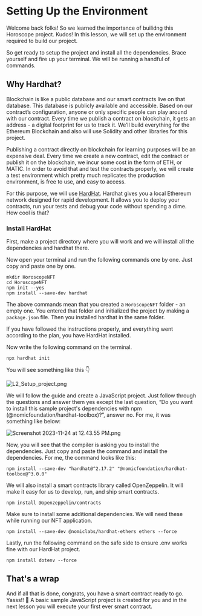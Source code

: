 # Setting Up the Environment

Welcome back folks! So we learned the importance of builidng this Horoscope project. Kudos! In this lesson, we will set up the environment required to build our project.

So get ready to setup the project and install all the dependencies. Brace yourself and fire up your terminal. We will be running a handful of commands.

## Why Hardhat?

Blockchain is like a public database and our smart contracts live on that database. This database is publicly available and accessible. Based on our contract’s configuration, anyone or only specific people can play around with our contract. Every time we publish a contract on blockchain, it gets an address - a digital footprint for us to track it. We’ll build everything for the Ethereum Blockchain and also will use Solidity and other libraries for this project.

Publishing a contract directly on blockchain for learning purposes will be an expensive deal. Every time we create a new contract, edit the contract or publish it on the blockchain, we incur some cost in the form of ETH, or MATIC. In order to avoid that and test the contracts properly, we will create a test environment which pretty much replicates the production environment, is free to use, and easy to access.

For this purpose, we will use  [HardHat](https://hardhat.org/). Hardhat gives you a local Ethereum network designed for rapid development. It allows you to deploy your contracts, run your tests and debug your code without spending a dime. How cool is that?

### Install HardHat

First, make a project directory where you will work and we will install all the dependencies and hardhat there.

Now open your terminal and run the following commands one by one. Just copy and paste one by one.

```
mkdir HoroscopeNFT
cd HoroscopeNFT
npm init --yes
npm install --save-dev hardhat
```

The above commands mean that you created a `HoroscopeNFT` folder - an empty one. You entered that folder and initialized the project by making a `package.json` file. Then you installed hardhat in the same folder.

If you have followed the instructions properly, and everything went according to the plan, you have HardHat installed.

Now write the following command on the terminal.

```
npx hardhat init
```

You will see something like this 👇

![L2_Setup_project.png](https://github.com/0xmetaschool/Learning-Projects/blob/main/assests_for_all/assests_for_horoscope/1.%20Getting%20Started/2.%20Setting%20Up%20the%20Environment/L2_Setup_project.png?raw=true)

We will follow the guide and create a JavaScript project. Just follow through the questions and answer them yes except the last question, “Do you want to install this sample project's dependencies with npm (@nomicfoundation/hardhat-toolbox)?”, answer no. For me, it was something like below:

![Screenshot 2023-11-24 at 12.43.55 PM.png](https://github.com/0xmetaschool/Learning-Projects/blob/main/assests_for_all/assests_for_horoscope/L2_project_prompts.png?raw=true)

Now, you will see that the compiler is asking you to install the dependencies. Just copy and paste the command and install the dependencies. For me, the command looks like this:

```
npm install --save-dev "hardhat@^2.17.2" "@nomicfoundation/hardhat-toolbox@^3.0.0"
```

We will also install a smart contracts library called OpenZeppelin. It will make it easy for us to develop, run, and ship smart contracts.

```
npm install @openzeppelin/contracts
```

Make sure to install some additional dependencies. We will need these while running our NFT application.

```
npm install --save-dev @nomiclabs/hardhat-ethers ethers --force
```

Lastly, run the following command on the safe side to ensure .env works fine with our HardHat project.

```
npm install dotenv --force
```

## That's a wrap

And if all that is done, congrats, you have a smart contract ready to go. Yasss!! 🚀 A basic sample JavaScript project is created for you and in the next lesson you will execute your first ever smart contract.
